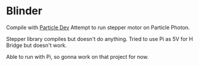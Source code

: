 # Blinder

Compile with [Particle Dev](https://www.particle.io/products/development-tools/particle-desktop-ide)
Attempt to run stepper motor on Particle Photon.

Stepper library compiles but doesn't do anything.
Tried to use Pi as 5V for H Bridge but doesn't work.

Able to run with Pi, so gonna work on that project for now.
